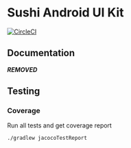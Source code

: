 # Sushi Android UI Kit

[![CircleCI](https://circleci.com/gh/Zomato/Sushi-Android.svg?style=svg&circle-token=0452d8e3cb8267473eaf2d1c5ede9c3a478a21b5)](https://circleci.com/gh/Zomato/Sushi-Android)

## Documentation

***REMOVED***

## Testing

### Coverage

Run all tests and get coverage report
```shell 
./gradlew jacocoTestReport
```
